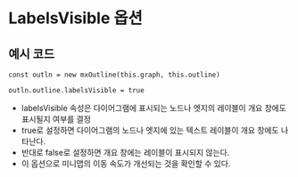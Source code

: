 # LabelsVisible 옵션

## 예시 코드
```
const outln = new mxOutline(this.graph, this.outline)

outln.outline.labelsVisible = true
```

* labelsVisible 속성은 다이어그램에 표시되는 노드나 엣지의 레이블이 개요 창에도 표시될지 여부를 결정
* true로 설정하면 다이어그램의 노드나 엣지에 있는 텍스트 레이블이 개요 창에도 나타난다. 
* 반대로 false로 설정하면 개요 창에는 레이블이 표시되지 않는다.
* 이 옵션으로 미니맵의 이동 속도가 개선되는 것을 확인할 수 있다.